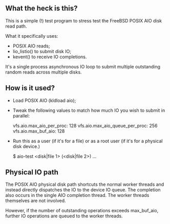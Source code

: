 What the heck is this?
----------------------

This is a simple (!) test program to stress test the FreeBSD POSIX AIO disk
read path.

What it specifically uses:

* POSIX AIO reads;
* lio_listio() to submit disk IO;
* kevent() to receive IO completions.

It's a single process asynchronous IO loop to submit multiple outstanding
random reads across multiple disks.

How is it used?
---------------

* Load POSIX AIO (kldload aio);
* Tweak the following values to match how much IO you wish to submit
  in parallel:

  vfs.aio.max_aio_per_proc: 128
  vfs.aio.max_aio_queue_per_proc: 256
  vfs.aio.max_buf_aio: 128

* Run this as a user (if it's for a file) or as a root user (if it's for
  a physical disk device.)

  $ aio-test <IO size> <number of outstanding IO ops> <disk|file 1> (<disk|file 2>) ...

Physical IO path
----------------

The POSIX AIO physical disk path shortcuts the normal worker threads and
instead directly dispatches the IO to the device IO queue.  The completion
also occurs in the single AIO completion thread.  The worker threads
themselves are not involved.

However, if the number of outstanding operations exceeds max_buf_aio,
further IO operations are queued to the worker threads.
